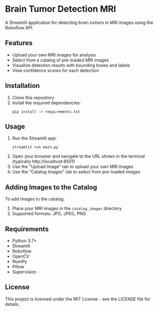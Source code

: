 # Brain Tumor Detection MRI

A Streamlit application for detecting brain tumors in MRI images using the Roboflow API.

## Features

- Upload your own MRI images for analysis
- Select from a catalog of pre-loaded MRI images
- Visualize detection results with bounding boxes and labels
- View confidence scores for each detection

## Installation

1. Clone this repository
2. Install the required dependencies:
   ```
   pip install -r requirements.txt
   ```

## Usage

1. Run the Streamlit app:
   ```
   streamlit run main.py
   ```
2. Open your browser and navigate to the URL shown in the terminal (typically http://localhost:8501)
3. Use the "Upload Image" tab to upload your own MRI images
4. Use the "Catalog Images" tab to select from pre-loaded images

## Adding Images to the Catalog

To add images to the catalog:
1. Place your MRI images in the `catalog_images` directory
2. Supported formats: JPG, JPEG, PNG

## Requirements

- Python 3.7+
- Streamlit
- Roboflow
- OpenCV
- NumPy
- Pillow
- Supervision

## License

This project is licensed under the MIT License - see the LICENSE file for details. 
